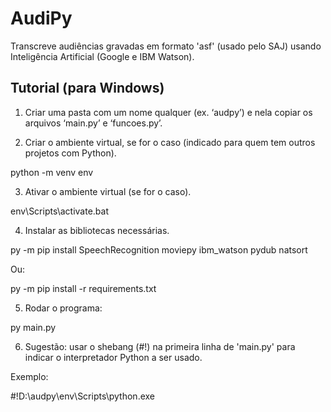 # AudiPy

Transcreve audiências gravadas em formato 'asf' (usado pelo SAJ) usando Inteligência Artificial (Google e IBM Watson).

## Tutorial (para Windows)

1. Criar uma pasta com um nome qualquer (ex. ‘audpy’) e nela copiar os arquivos ‘main.py’ e ‘funcoes.py’.

2. Criar o ambiente virtual, se for o caso (indicado para quem tem outros projetos com Python).

python -m venv env

3. Ativar o ambiente virtual (se for o caso).

env\Scripts\activate.bat 

4. Instalar as bibliotecas necessárias.

py -m pip install SpeechRecognition moviepy ibm_watson pydub natsort

  Ou:

py -m pip install -r requirements.txt

5. Rodar o programa:

py main.py 

6. Sugestão: usar o shebang (#!) na primeira linha de 'main.py' para indicar o interpretador Python a ser usado.

Exemplo:

#!D:\audpy\env\Scripts\python.exe
